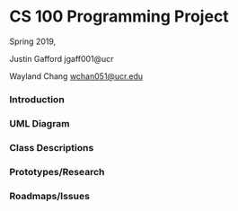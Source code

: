 # CS 100 Programming Project
Spring 2019,

Justin Gafford jgaff001@ucr

Wayland Chang wchan051@ucr.edu

### Introduction

### UML Diagram

### Class Descriptions

### Prototypes/Research

### Roadmaps/Issues
